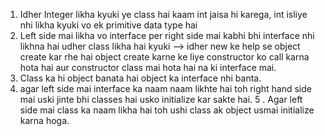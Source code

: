 1. Idher Integer likha kyuki ye class hai kaam int jaisa hi karega, int isliye nhi likha kyuki vo ek primitive data type hai
 2. Left side mai likha vo interface per right side mai kabhi bhi interface nhi likhna hai udher class likha hai kyuki --> idher new ke help se object create kar rhe hai object create karne ke liye constructor ko call karna hota hai aur constructor class mai hota hai na ki interface mai.
 3. Class ka hi object banata hai object ka interface nhi banta.
 4.  agar left side mai interface ka naam naam likhte hai toh right hand side mai uski jinte bhi classes hai usko initialize kar sakte hai.
 5 . Agar left side mai class ka naam likha hai toh ushi class ak object usmai initialize karna hoga.
  
